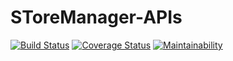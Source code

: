 # SToreManager-APIs
[![Build Status](https://travis-ci.org/MusyokiBryan/SToreManager-APIs.svg?branch=fixes-for-badges-161452294)](https://travis-ci.org/MusyokiBryan/SToreManager-APIs) [![Coverage Status](https://coveralls.io/repos/github/MusyokiBryan/StoreManager-APIv1/badge.svg?branch=tavis-config)](https://coveralls.io/github/MusyokiBryan/StoreManager-APIv1?branch=tavis-config) [![Maintainability](https://api.codeclimate.com/v1/badges/c63a623d87c2cbf91ddb/maintainability)](https://codeclimate.com/github/MusyokiBryan/SToreManager-APIs/maintainability)